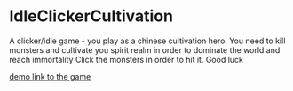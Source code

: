 # IdleClickerCultivation
A clicker/idle game - you play as a chinese cultivation hero. 
You need to kill monsters and cultivate you spirit realm in order to dominate the world and reach immortality
Click the monsters in order to hit it. Good luck

[demo link to the game](https://eladjmc.github.io/IdleClickerCultivation/)
